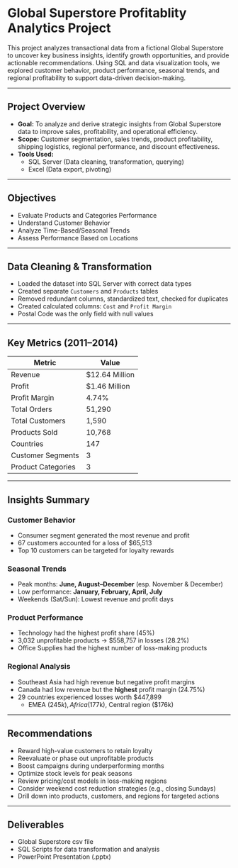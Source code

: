 # Global Superstore Profitablity Analytics Project

This project analyzes transactional data from a fictional Global Superstore to uncover key business insights, identify growth opportunities, and provide actionable recommendations. Using SQL and data visualization tools, we explored customer behavior, product performance, seasonal trends, and regional profitability to support data-driven decision-making.

---

## Project Overview

- **Goal:** To analyze and derive strategic insights from Global Superstore data to improve sales, profitability, and operational efficiency.
- **Scope:** Customer segmentation, sales trends, product profitability, shipping logistics, regional performance, and discount effectiveness.
- **Tools Used:**  
  - SQL Server (Data cleaning, transformation, querying)   
  - Excel (Data export, pivoting)  

---

## Objectives

-  Evaluate Products and Categories Performance  
-  Understand Customer Behavior  
-  Analyze Time-Based/Seasonal Trends  
-  Assess Performance Based on Locations  

---

## Data Cleaning & Transformation

- Loaded the dataset into SQL Server with correct data types
- Created separate `Customers` and `Products` tables
- Removed redundant columns, standardized text, checked for duplicates
- Created calculated columns: `Cost` and `Profit Margin`
- Postal Code was the only field with null values

---

## Key Metrics (2011–2014)

| Metric                        | Value             |
|------------------------------|-------------------|
| Revenue                      | $12.64 Million    |
| Profit                       | $1.46 Million     |
| Profit Margin                | 4.74%             |
| Total Orders                 | 51,290            |
| Total Customers              | 1,590             |
| Products Sold                | 10,768            |
| Countries                    | 147               |
| Customer Segments            | 3                 |
| Product Categories           | 3                 |

---

## Insights Summary

### Customer Behavior
- Consumer segment generated the most revenue and profit
- 67 customers accounted for a loss of $65,513  
- Top 10 customers can be targeted for loyalty rewards

### Seasonal Trends
- Peak months: **June, August–December** (esp. November & December)
- Low performance: **January, February, April, July**
- Weekends (Sat/Sun): Lowest revenue and profit days

### Product Performance
- Technology had the highest profit share (45%)  
- 3,032 unprofitable products → $558,757 in losses (28.2%)  
- Office Supplies had the highest number of loss-making products

### Regional Analysis
- Southeast Asia had high revenue but negative profit margins  
- Canada had low revenue but the **highest** profit margin (24.75%)  
- 29 countries experienced losses worth $447,899  
  - EMEA ($245k), Africa ($177k), Central region ($176k)

---

## Recommendations

- Reward high-value customers to retain loyalty  
- Reevaluate or phase out unprofitable products  
- Boost campaigns during underperforming months  
- Optimize stock levels for peak seasons  
- Review pricing/cost models in loss-making regions  
- Consider weekend cost reduction strategies (e.g., closing Sundays)  
- Drill down into products, customers, and regions for targeted actions  

---

## Deliverables

- Global Superstore csv file
- SQL Scripts for data transformation and analysis
- PowerPoint Presentation (.pptx)

